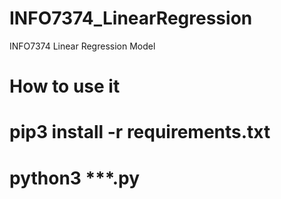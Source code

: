 # INFO7374_LinearRegression
INFO7374 Linear Regression Model
# How to use it
# pip3 install -r requirements.txt
# python3 ***.py